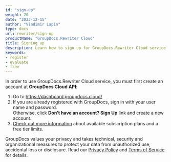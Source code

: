 ```yaml
---
id: "sign-up"
weight: 20
date: "2023-12-15"
author: "Vladimir Lapin"
type: docs
url: rewriter/sign-up
productName: "GroupDocs.Rewriter Cloud"
title: Signing up
description: Learn how to sign up for GroupDocs.Rewriter Cloud service.
keywords:
- register
- evaluate
- free
---
```


In order to use GroupDocs.Rewriter Cloud service, you must first create an account at **GroupDocs Cloud API**:

1. Go to https://dashboard.groupdocs.cloud/
2. If you are already registered with GroupDocs, sign in with your user name and password.  
   Otherwise, click **Don’t have an account? Sign Up** link and create a new account.
3. [Check out more information](/rewriter/subscription/) about available subscription plans and a free tier limits.

GroupDocs values your privacy and takes technical, security and organizational measures to protect your data from unauthorized use, accidental loss or disclosure. Read our [Privacy Policy](https://about.groupdocs.cloud/legal/privacy-policy/) and [Terms of Service](https://about.groupdocs.cloud/legal/tos/) for details.
